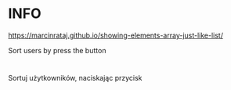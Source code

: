 # INFO

https://marcinrataj.github.io/showing-elements-array-just-like-list/

Sort users by press the button
#
Sortuj użytkowników, naciskając przycisk
